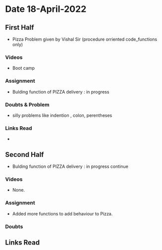 # Date 18-April-2022

## First Half

- Pizza Problem given by Vishal Sir (procedure orriented code_functions only)
### Videos

- Boot camp

### Assignment

- Bulding function of PIZZA delivery : in progress

### Doubts & Problem
 - silly problems like indention , colon, perentheses
### Links Read

- 

## Second Half

- Bulding function of PIZZA delivery : in progress continue

### Videos

- None.

### Assignment

- Added more functions to add behaviour to Pizza.

### Doubts

## Links Read